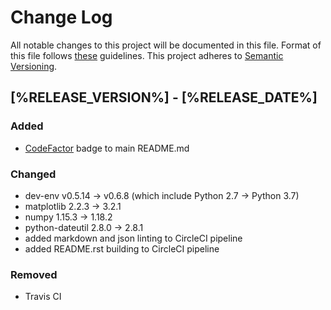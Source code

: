 # Change Log

All notable changes to this project will be documented in this file.
Format of this file follows [these](http://keepachangelog.com/) guidelines.
This project adheres to [Semantic Versioning](http://semver.org/).

## [%RELEASE_VERSION%] - [%RELEASE_DATE%]

### Added

- [CodeFactor](https://www.codefactor.io) badge to main README.md

### Changed

- dev-env v0.5.14 -> v0.6.8 (which include Python 2.7 -> Python 3.7)
- matplotlib 2.2.3 -> 3.2.1
- numpy 1.15.3 -> 1.18.2
- python-dateutil 2.8.0 -> 2.8.1
- added markdown and json linting to CircleCI pipeline
- added README.rst building to CircleCI pipeline

### Removed

- Travis CI
